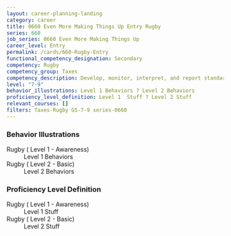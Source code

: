 ```yaml
---
layout: career-planning-landing
category: career
title: 0660 Even More Making Things Up Entry Rugby
series: 660
job_series: 0660 Even More Making Things Up
career_level: Entry
permalink: /cards/660-Rugby-Entry
functional_competency_designation: Secondary
competency: Rugby
competency_group: Taxes
competency_description: Develop, monitor, interpret, and report standardized processes/operations to ensure transparency and compliance with financial statutory, regulatory, and leadership guidance with the intent of promoting effectiveness and accountability.
level: "7-9"
behavior_illustrations: Level 1 Behaviors ? Level 2 Behaviors
proficiency_level_definition: Level 1  Stuff ? Level 2 Stuff
relevant_courses: []
filters: Taxes-Rugby GS-7-9 series-0660
---
```


<div class="desktop:grid-col-6 margin-y-205">
  <div class="border-top-05 bg-white padding-2 shadow-5 height-full members-hover border-1px border-gray-30 border-top-orange radius-lg">
    <h3>Behavior Illustrations</h3>
    <dl class="text-base"><dt>Rugby ( Level 1 - Awareness)</dt><dd>Level 1 Behaviors</dd><dt>Rugby ( Level 2 - Basic)</dt><dd>Level 2 Behaviors</dd></dl>
  </div>
</div>
<div class="desktop:grid-col-6 margin-y-205">
  <div class="border-top-05 bg-white padding-2 shadow-5 height-full members-hover border-1px border-gray-30 border-top-orange radius-lg">
    <h3>Proficiency Level Definition</h3>
    <dl class="text-base"><dt>Rugby ( Level 1 - Awareness)</dt><dd>Level 1  Stuff</dd><dt>Rugby ( Level 2 - Basic)</dt><dd>Level 2 Stuff</dd></dl>
  </div>
</div>